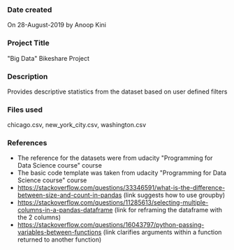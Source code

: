 ### Date created
On 28-August-2019 by Anoop Kini

### Project Title
"Big Data" Bikeshare Project

### Description
Provides descriptive statistics from the dataset based on user defined filters

### Files used
chicago.csv, new_york_city.csv, washington.csv

### References
* The reference for the datasets were from udacity "Programming for Data Science course" course
* The basic code template was taken from udacity "Programming for Data Science course" course
* https://stackoverflow.com/questions/33346591/what-is-the-difference-between-size-and-count-in-pandas
  (link suggests how to use groupby)
* https://stackoverflow.com/questions/11285613/selecting-multiple-columns-in-a-pandas-dataframe
  (link for reframing the dataframe with the 2 columns)
* https://stackoverflow.com/questions/16043797/python-passing-variables-between-functions
  (link clarifies arguments within a function returned to another function)
